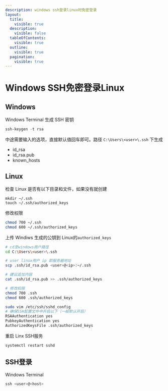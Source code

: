 ```yaml
---
description: windows ssh登录linux时免密登录
layout:
  title:
    visible: true
  description:
    visible: false
  tableOfContents:
    visible: true
  outline:
    visible: true
  pagination:
    visible: true
---
```


# Windows SSH免密登录Linux

## Windows

Windows Terminal 生成 SSH 密钥

```powershell
ssh-keygen -t rsa
```

中途需要输入的选项，直接默认值回车即可。路径 `C:\Users\<user>\.ssh` 下生成

* id\_rsa
* id\_rsa.pub
* known\_hosts

## Linux

检查 Linux 是否有以下目录和文件，如果没有就创建

```shell
mkdir ~/.ssh
touch ~/.ssh/authorized_keys
```

修改权限

```sh
chmod 700 ~/.ssh
chmod 600 ~/.ssh/authorized_keys
```

上传 Windiws 生成的公钥到 Linux的`authorized_keys`

```sh
# cd至windows用户路径
cd C:\Users\<user>\.ssh

# user linux用户 ip 即服务器地址
scp .ssh/id_rsa.pub <user>@<ip>:~/.ssh

# 建议追加内容
cat .ssh/id_rsa.pub >> .ssh/authorized_keys

# 修改权限
chmod 700 .ssh
chmod 600 .ssh/authorized_keys
```

```sh
sudo vim /etc/ssh/sshd_config
# 确保SSH配置文件中开启以下（一般默认开启）
RSAAuthentication yes 
PubkeyAuthentication yes 
AuthorizedKeysFile .ssh/authorized_keys
```

重启 Linx SSH服务

```shell
systemctl restart sshd
```

## SSH登录 <a href="#ssh-deng-lu" id="ssh-deng-lu"></a>

Windows Terminal

```powershell
ssh <user>@<host>
```
